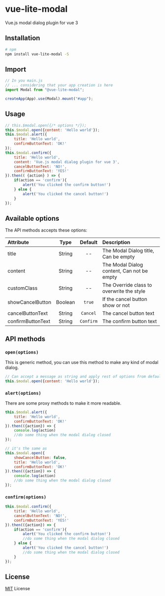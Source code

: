 # vue-lite-modal

Vue.js modal dialog plugin for vue 3

## Installation

```bash
# npm
npm install vue-lite-modal -S
```

## Import

```js
// In you main.js
// ... considering that your app creation is here
import Modal from "@vue-lite-modal";

createApp(App).use(Modal).mount("#app");
```

## Usage

```js
// this.$modal.open({/* options */});
this.$modal.open({content: 'Hello world'});
this.$modal.alert({
    title: 'Hello world',
    confirmButtonText: 'OK!'
});
this.$modal.confirm({
    title: 'Hello world',
    content: 'Vue.js modal dialog plugin for vue 3',
    cancelButtonText: 'NO!',
    confirmButtonText: 'YES!'
}).then(( {action} ) => {
    if(action == 'confirm'){
        alert('You clicked the confirm button!')
    } else {
        alert('You clicked the cancel button!')
    }
});
```

## Available options

The API methods accepts these options:

| Attribute         |  Type   |  Default  | Description                                |
| :---------------- | :-----: | :-------: | :----------------------------------------- |
| title             | String  |    --     | The Modal Dialog title, Can be empty       |
| content           | String  |    --     | The Modal Dialog content, Can not be empty |
| customClass       | String  |    --     | The Override class to overwrite the style  |
| showCancelButton  | Boolean |  `true`   | If the cancel button show or not           |
| cancelButtonText  | String  | `Cancel`  | The cancel button text                     |
| confirmButtonText | String  | `Confirm` | The confirm button text                    |

## API methods

### `open(options)`

This is generic method, you can use this method to make any kind of modal dialog.

```js
// Can accept a message as string and apply rest of options from defaults
this.$modal.open({content: 'Hello world'});
```

### `alert(options)`

There are some proxy methods to make it more readable.

```js
this.$modal.alert({
    title: 'Hello world',
    confirmButtonText: 'OK!'
}).then(({action}) => {
    console.log(action)
    //do some thing when the modal dialog closed
});

// it's the same as 
this.$modal.open({
    showCancelButton: false,
    title: 'Hello world',
    confirmButtonText: 'OK!'
}).then(({action}) => {
    console.log(action)
    //do some thing when the modal dialog closed
});

```

### `confirm(options)`

```js
this.$modal.confirm({
    title: 'Hello world',
    cancelButtonText: 'NO!',
    confirmButtonText: 'YES!'
}).then(({action}) => {
    if(action == 'confirm'){
        alert('You clicked the confirm button!')
        //do some thing when the modal dialog closed
    } else {
        alert('You clicked the cancel button!')
        //do some thing when the modal dialog closed
    }
});
```

## License

[MIT](LICENSE.txt) License
